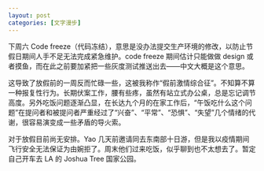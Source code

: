 ```yaml
---
layout: post
categories: [文字漫步]
---
```


下周六 Code freeze（代码冻结），意思是没办法提交生产环境的修改，以防止节假日期间人手不足无法完成紧急维护。code freeze 期间估计只能做做 design 或者摸鱼，而在此之前要加紧把一些灰度测试推送出去——中文大概是这个意思。

这导致了放假前的一周反而忙碌一些，这被我称作“假前激情综合征”。不知算不算一种报复性行为。长期伏案工作，腰有些疼，虽然有站立式办公桌，总是忘记调节高度。另外吃饭问题逐渐凸显，在长达九个月的在家工作后，“午饭吃什么这个问题”在提问者和被提问者严重经过了“兴奋”、“平常”、“恐惧”、“失望”几个情绪的代谢，很容易演变成一些矛盾的导火索。

对于放假目前尚无安排。Yao 几天前邀请同去东南部十日游，但是我以疫情期间飞行安全无法保证为由婉拒了。周末他们过来吃饭，似乎聊到也不太想去了。暂定自己开车去 LA 的 Joshua Tree 国家公园。
